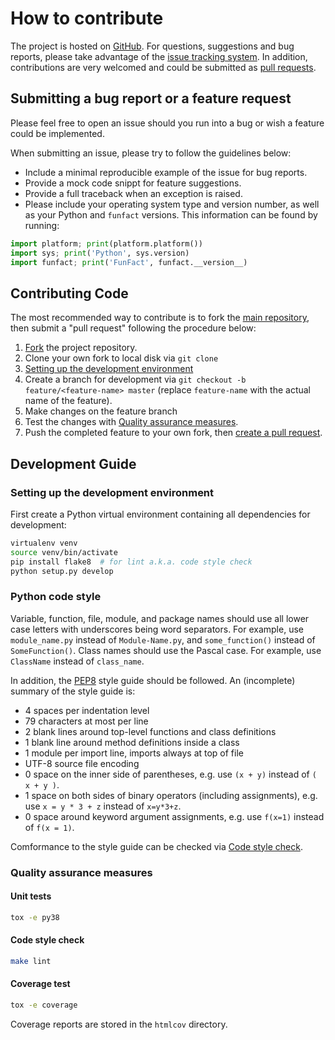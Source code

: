 # How to contribute

The project is hosted on [GitHub](https://github.com/yhtang/FunFact). For
questions, suggestions and bug reports, please take advantage of the
[issue tracking system](https://github.com/yhtang/FunFact/issues). In
addition, contributions are very welcomed and could be submitted as
[pull requests](https://github.com/yhtang/FunFact/pulls).

## Submitting a bug report or a feature request

Please feel free to open an issue should you run into a bug or wish a
feature could be implemented.

When submitting an issue, please try to follow the guidelines below:

-   Include a minimal reproducible example of the issue for bug reports.
-   Provide a mock code snippt for feature suggestions.
-   Provide a full traceback when an exception is raised.
-   Please include your operating system type and version number, as
    well as your Python and `funfact` versions. This
    information can be found by running:

```python
import platform; print(platform.platform())
import sys; print('Python', sys.version)
import funfact; print('FunFact', funfact.__version__)
```

## Contributing Code

The most recommended way to contribute is to fork the [main
repository](https://github.com/yhtang/FunFact), then submit a \"pull
request\" following the procedure below:

1.  [Fork](https://docs.github.com/en/github/getting-started-with-github/fork-a-repo)
    the project repository.
2.  Clone your own fork to local disk via `git clone`
3.  [Setting up the development
    environment](#setting-up-the-development-environment)
4.  Create a branch for development via
    `git checkout -b feature/<feature-name> master` (replace
    `feature-name` with the actual name of the feature).
5.  Make changes on the feature branch
6.  Test the changes with [Quality assurance
    measures](#quality-assurance-measures).
7.  Push the completed feature to your own fork, then [create a pull
    request](https://docs.github.com/en/github/collaborating-with-issues-and-pull-requests/creating-a-pull-request).

## Development Guide

### Setting up the development environment

First create a Python virtual environment containing all dependencies
for development:

```bash
virtualenv venv
source venv/bin/activate
pip install flake8  # for lint a.k.a. code style check
python setup.py develop
```

### Python code style

Variable, function, file, module, and package names should use all lower
case letters with underscores being word separators. For example, use
`module_name.py` instead of `Module-Name.py`, and `some_function()`
instead of `SomeFunction()`. Class names should use the Pascal case. For
example, use `ClassName` instead of `class_name`.

In addition, the [PEP8](https://www.python.org/dev/peps/pep-0008/) style
guide should be followed. An (incomplete) summary of the style guide is:

-   4 spaces per indentation level
-   79 characters at most per line
-   2 blank lines around top-level functions and class definitions
-   1 blank line around method definitions inside a class
-   1 module per import line, imports always at top of file
-   UTF-8 source file encoding
-   0 space on the inner side of parentheses, e.g. use `(x + y)` instead
    of `( x + y )`.
-   1 space on both sides of binary operators (including assignments),
    e.g. use `x = y * 3 + z` instead of `x=y*3+z`.
-   0 space around keyword argument assignments, e.g. use `f(x=1)`
    instead of `f(x = 1)`.

Comformance to the style guide can be checked via [Code style
check](#code-style-check).

### Quality assurance measures

#### Unit tests

```bash
tox -e py38
```

#### Code style check

```bash
make lint
```

#### Coverage test

```bash
tox -e coverage
```

Coverage reports are stored in the `htmlcov` directory.
